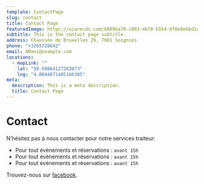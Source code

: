 ```yaml
---
template: ContactPage
slug: contact
title: Contact Page
featuredImage: https://ucarecdn.com/6809ba78-c803-4b70-b554-0f0e8e6bd1d6/-/preview/-/enhance/90/
subtitle: This is the contact page subtitle.
address: Chaussée de Bruxelles 29, 7061 Soignies
phone: "+3265728642"
email: AMani@example.com
locations:
  - mapLink: ""
    lat: "50.50864127283873"
    lng: "4.0044871405166305"
meta:
  description: This is a meta description.
  title: Contact Page
---
```

# Contact

N’hésitez pas à nous contacter pour notre services traiteur:

* Pour tout événements et réservations : `avant 15h`
* Pour tout événements et réservations : `avant 15h`
* Pour tout événements et réservations : `avant 15h`

Trouvez-nous sur [facebook](https://www.facebook.com/restaurantamani).